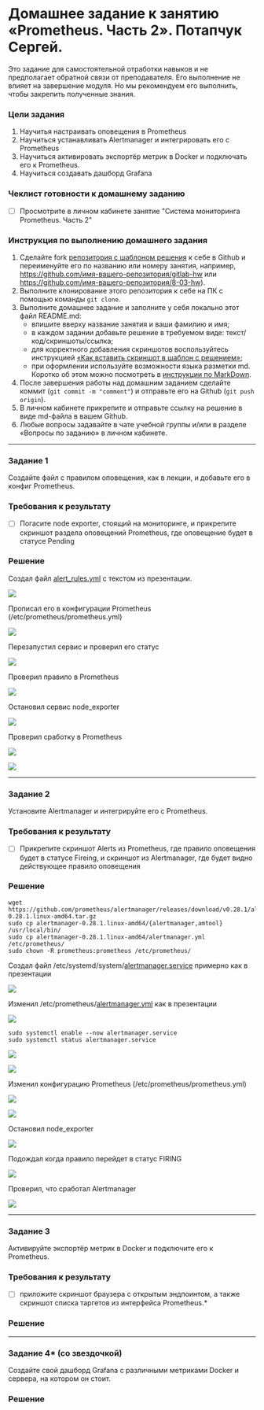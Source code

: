 # Домашнее задание к занятию «Prometheus. Часть 2». Потапчук Сергей.

Это задание для самостоятельной отработки навыков и не предполагает обратной связи от преподавателя. Его выполнение не влияет на завершение модуля. Но мы рекомендуем его выполнить, чтобы закрепить полученные знания.

### Цели задания
1. Научитья настраивать оповещения в Prometheus
2. Научиться устанавливать Alertmanager и интегрировать его с Prometheus
3. Научиться активировать экспортёр метрик в Docker и подключать его к Prometheus.
4. Научиться создавать дашборд Grafana

### Чеклист готовности к домашнему заданию
- [ ] Просмотрите в личном кабинете занятие "Система мониторинга Prometheus. Часть 2" 

### Инструкция по выполнению домашнего задания

1. Сделайте fork [репозитория c шаблоном решения](https://github.com/netology-code/sys-pattern-homework) к себе в Github и переименуйте его по названию или номеру занятия, например, https://github.com/имя-вашего-репозитория/gitlab-hw или https://github.com/имя-вашего-репозитория/8-03-hw).
2. Выполните клонирование этого репозитория к себе на ПК с помощью команды `git clone`.
3. Выполните домашнее задание и заполните у себя локально этот файл README.md:
   - впишите вверху название занятия и ваши фамилию и имя;
   - в каждом задании добавьте решение в требуемом виде: текст/код/скриншоты/ссылка;
   - для корректного добавления скриншотов воспользуйтесь инструкцией [«Как вставить скриншот в шаблон с решением»](https://github.com/netology-code/sys-pattern-homework/blob/main/screen-instruction.md);
   - при оформлении используйте возможности языка разметки md. Коротко об этом можно посмотреть в [инструкции по MarkDown](https://github.com/netology-code/sys-pattern-homework/blob/main/md-instruction.md).
4. После завершения работы над домашним заданием сделайте коммит (`git commit -m "comment"`) и отправьте его на Github (`git push origin`).
5. В личном кабинете прикрепите и отправьте ссылку на решение в виде md-файла в вашем Github.
6. Любые вопросы задавайте в чате учебной группы и/или в разделе «Вопросы по заданию» в личном кабинете.

---

### Задание 1
Создайте файл с правилом оповещения, как в лекции, и добавьте его в конфиг Prometheus.

### Требования к результату
- [ ] Погасите node exporter, стоящий на мониторинге, и прикрепите скриншот раздела оповещений Prometheus, где оповещение будет в статусе Pending

### Решение

Создал файл [alert_rules.yml](alert_rules.yml) с текстом из презентации.

![](img/img-01-01.png)

Прописал его в конфигурации Prometheus (/etc/prometheus/prometheus.yml)

![](img/img-01-02.png)

Перезапустил сервис и проверил его статус

![](img/img-01-03.png)

Проверил правило в Prometheus

![](img/img-01-04.png)

Остановил сервис node_exporter

![](img/img-01-05.png)

Проверил сработку в Prometheus

![](img/img-01-06.png)

![](img/img-01-07.png)

---

### Задание 2
Установите Alertmanager и интегрируйте его с Prometheus.

### Требования к результату
- [ ] Прикрепите скриншот Alerts из Prometheus, где правило оповещения будет в статусе Fireing, и скриншот из Alertmanager, где будет видно действующее правило оповещения

### Решение

```
wget https://github.com/prometheus/alertmanager/releases/download/v0.28.1/alertmanager-0.28.1.linux-amd64.tar.gz
sudo cp alertmanager-0.28.1.linux-amd64/{alertmanager,amtool} /usr/local/bin/
sudo cp alertmanager-0.28.1.linux-amd64/alertmanager.yml /etc/prometheus/
sudo chown -R prometheus:prometheus /etc/prometheus/
```

Создал файл /etc/systemd/system/[alertmanager.service](alertmanager.service) примерно как в презентации

![](img/img-02-01.png)

Изменил /etc/prometheus/[alertmanager.yml](alertmanager.yml) как в презентации

![](img/img-02-01-01.png)

```
sudo systemctl enable --now alertmanager.service
sudo systemctl status alertmanager.service
```

![](img/img-02-02.png)

![](img/img-02-03.png)

Изменил конфигурацию Prometheus (/etc/prometheus/prometheus.yml)

![](img/img-02-04.png)

![](img/img-02-05.png)

Остановил node_exporter

![](img/img-02-06.png)

Подождал когда правило перейдет в статус FIRING

![](img/img-02-05.png)

Проверил, что сработал Alertmanager

![](img/img-02-05.png)

---

### Задание 3

Активируйте экспортёр метрик в Docker и подключите его к Prometheus.

### Требования к результату
- [ ] приложите скриншот браузера с открытым эндпоинтом, а также скриншот списка таргетов из интерфейса Prometheus.*

### Решение

---

### Задание 4* (со звездочкой)

Создайте свой дашборд Grafana с различными метриками Docker и сервера, на котором он стоит.

### Решение

